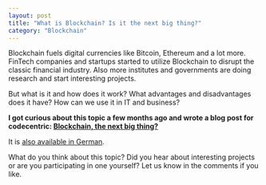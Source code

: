 ```yaml
---
layout: post
title: "What is Blockchain? Is it the next big thing?"
category: "Blockchain"
---
```


Blockchain fuels digital currencies like Bitcoin, Ethereum and a lot more. FinTech companies and startups started to utilize Blockchain to disrupt the classic financial industry. Also more institutes and governments are doing research and start interesting projects.

But what is it and how does it work? What advantages and disadvantages does it have? How can we use it in IT and business?

<strong>I got curious about this topic a few months ago and wrote a blog post for codecentric: [Blockchain, the next big thing?](https://blog.codecentric.de/en/2017/07/what-is-blockchain/)</strong>

It is [also available in German](https://blog.codecentric.de/2017/07/was-ist-blockchain/).

What do you think about this topic? Did you hear about interesting projects or are you participating in one yourself? Let us know in the comments if you like.
